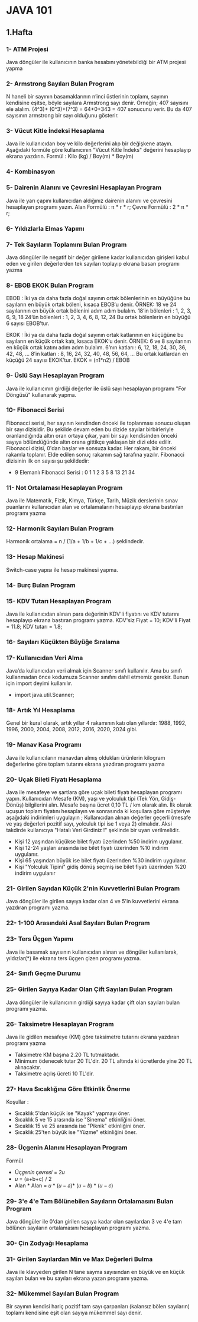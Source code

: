 # JAVA 101 
## 1.Hafta 
### 1- ATM Projesi
Java döngüler ile kullanıcının banka hesabını yönetebildiği bir ATM projesi yapma
### 2- Armstrong Sayıları Bulan Program
N haneli bir sayının basamaklarının n’inci üstlerinin toplamı, sayının kendisine eşitse, böyle sayılara Armstrong sayı denir.
Örneğin; 407 sayısını ele alalım. (4^3)+ (0^3)+(7^3) = 64+0+343 = 407 sonucunu verir. Bu da 407 sayısının armstrong bir sayı olduğunu gösterir.
### 3- Vücut Kitle İndeksi Hesaplama
Java ile kullanıcıdan boy ve kilo değerlerini alıp bir değişkene atayın. Aşağıdaki formüle göre kullanıcının "Vücut Kitle İndeks" değerini hesaplayıp ekrana yazdırın.
Formül :  Kilo (kg) / Boy(m) * Boy(m)
### 4- Kombinasyon
### 5- Dairenin Alanını ve Çevresini Hesaplayan Program
Java ile yarı çapını kullanıcıdan aldığınız dairenin alanını ve çevresini hesaplayan programı yazın.
Alan Formülü : π * r * r;
Çevre Formülü : 2 * π * r;
### 6- Yıldızlarla Elmas Yapımı
### 7- Tek Sayıların Toplamını Bulan Program
Java döngüler ile negatif bir değer girilene kadar kullanıcıdan girişleri kabul eden ve girilen değerlerden tek sayıları toplayıp ekrana basan programı yazma
### 8- EBOB EKOK Bulan Program
EBOB : İki ya da daha fazla doğal sayının ortak bölenlerinin en büyüğüne bu sayıların en büyük ortak böleni, kısaca EBOB‘u denir.
ÖRNEK: 18 ve 24 sayılarının en büyük ortak bölenini adım adım bulalım.
18’in bölenleri : 1, 2, 3, 6, 9, 18
24’ün bölenleri : 1, 2, 3, 4, 6, 8, 12, 24
Bu ortak bölenlerin en büyüğü 6 sayısı EBOB’tur.

EKOK : İki ya da daha fazla doğal sayının ortak katlarının en küçüğüne bu sayıların en küçük ortak katı, kısaca EKOK‘u denir.
ÖRNEK: 6 ve 8 sayılarının en küçük ortak katını adım adım bulalım.
6’nın katları : 6, 12, 18, 24, 30, 36, 42, 48, …
8’in katları : 8, 16, 24, 32, 40, 48, 56, 64, …
Bu ortak katlardan en küçüğü 24 sayısı EKOK’tur.
EKOK = (n1*n2) / EBOB
### 9- Üslü Sayı Hesaplayan Program
Java ile kullanıcının girdiği değerler ile üslü sayı hesaplayan programı "For Döngüsü" kullanarak yapma.
### 10- Fibonacci Serisi 
Fibonacci serisi, her sayının kendinden önceki ile toplanması sonucu oluşan bir sayı dizisidir. Bu şekilde devam eden bu dizide sayılar birbirleriyle oranlandığında altın oran ortaya çıkar, 
yani bir sayı kendisinden önceki sayıya bölündüğünde altın orana gittikçe yaklaşan bir dizi elde edilir.
Fibonacci dizisi, 0'dan başlar ve sonsuza kadar. Her rakam, bir önceki rakamla toplanır. Elde edilen sonuç rakamın sağ tarafına yazılır. 
Fibonacci dizisinin ilk on sayısı şu şekildedir:
- 9 Elemanlı Fibonacci Serisi : 0 1 1 2 3 5 8 13 21 34
### 11- Not Ortalaması Hesaplayan Program
Java ile Matematik, Fizik, Kimya, Türkçe, Tarih, Müzik derslerinin sınav puanlarını kullanıcıdan alan ve ortalamalarını hesaplayıp ekrana bastırılan programı yazma
### 12- Harmonik Sayıları Bulan Program
Harmonik ortalama = n / (1/a + 1/b + 1/c + ...) şeklindedir.
### 13- Hesap Makinesi
Switch-case yapısı ile hesap makinesi yapma.
### 14- Burç Bulan Program
### 15- KDV Tutarı Hesaplayan Program
Java ile kullanıcıdan alınan para değerinin KDV'li fiyatını ve KDV tutarını hesaplayıp ekrana bastıran programı yazma.
KDV'siz Fiyat = 10;
KDV'li Fiyat = 11.8;
KDV tutarı = 1.8;
### 16- Sayıları Küçükten Büyüğe Sıralama
### 17- Kullanıcıdan Veri Alma
Java’da kullanıcıdan veri almak için Scanner sınıfı kullanılır. Ama bu sınıfı kullanmadan önce kodumuza Scanner sınıfını dahil etmemiz gerekir. Bunun için import deyimi kullanılır.
- import java.util.Scanner;
### 18- Artık Yıl Hesaplama
Genel bir kural olarak, artık yıllar 4 rakamının katı olan yıllardır:
1988, 1992, 1996, 2000, 2004, 2008, 2012, 2016, 2020, 2024 gibi.
### 19- Manav Kasa Programı
Java ile kullanıcıların manavdan almış oldukları ürünlerin kilogram değerlerine göre toplam tutarını ekrana yazdıran programı yazma
### 20- Uçak Bileti Fiyatı Hesaplama
Java ile mesafeye ve şartlara göre uçak bileti fiyatı hesaplayan programı yapın. Kullanıcıdan Mesafe (KM), yaşı ve yolculuk tipi (Tek Yön, Gidiş-Dönüş) bilgilerini alın. Mesafe başına ücret 0,10 TL / km olarak alın.
İlk olarak uçuşun toplam fiyatını hesaplayın ve sonrasında ki koşullara göre müşteriye aşağıdaki indirimleri uygulayın ;
Kullanıcıdan alınan değerler geçerli (mesafe ve yaş değerleri pozitif sayı, yolculuk tipi ise 1 veya 2) olmalıdır. Aksi takdirde kullanıcıya "Hatalı Veri Girdiniz !" şeklinde bir uyarı verilmelidir.
- Kişi 12 yaşından küçükse bilet fiyatı üzerinden %50 indirim uygulanır.
- Kişi 12-24 yaşları arasında ise bilet fiyatı üzerinden %10 indirim uygulanır.
- Kişi 65 yaşından büyük ise bilet fiyatı üzerinden %30 indirim uygulanır.
- Kişi "Yolculuk Tipini" gidiş dönüş seçmiş ise bilet fiyatı üzerinden %20 indirim uygulanır
### 21- Girilen Sayıdan Küçük 2'nin Kuvvetlerini Bulan Program
Java döngüler ile girilen sayıya kadar olan 4 ve 5'in kuvvetlerini ekrana yazdıran programı yazma.
### 22- 1-100 Arasındaki Asal Sayıları Bulan Program
### 23- Ters Üçgen Yapımı
Java ile basamak sayısının kullanıcıdan alınan ve döngüler kullanılarak, yıldızlar(*) ile ekrana ters üçgen çizen programı yazma.
### 24- Sınıfı Geçme Durumu
### 25- Girilen Sayıya Kadar Olan Çift Sayıları Bulan Program
Java döngüler ile kullanıcının girdiği sayıya kadar çift olan sayıları bulan programı yazma.
### 26- Taksimetre Hesaplayan Program
Java ile gidilen mesafeye (KM) göre taksimetre tutarını ekrana yazdıran programı yazma
- Taksimetre KM başına 2.20 TL tutmaktadır.
- Minimum ödenecek tutar 20 TL'dir. 20 TL altında ki ücretlerde yine 20 TL alınacaktır.
- Taksimetre açılış ücreti 10 TL'dir.
### 27- Hava Sıcaklığına Göre Etkinlik Önerme
Koşullar :
- Sıcaklık 5'dan küçük ise "Kayak" yapmayı öner.
- Sıcaklık 5 ve 15 arasında ise "Sinema" etkinliğini öner.
- Sıcaklık 15 ve 25 arasında ise "Piknik" etkinliğini öner.
- Sıcaklık 25'ten büyük ise "Yüzme" etkinliğini öner.
### 28- Üçgenin Alanını Hesaplayan Program
Formül
- Üç𝑔𝑒𝑛𝑖𝑛 ç𝑒𝑣𝑟𝑒𝑠𝑖 = 2𝑢
- 𝑢 = (a+b+c) / 2
- Alan * Alan = 𝑢 * (𝑢 − 𝑎)* (𝑢 − 𝑏) * (𝑢 − 𝑐)
### 29- 3'e 4'e Tam Bölünebilen Sayıların Ortalamasını Bulan Program
Java döngüler ile 0'dan girilen sayıya kadar olan sayılardan 3 ve 4'e tam bölünen sayıların ortalamasını hesaplayan programı yazma.
### 30- Çin Zodyağı Hesaplama
### 31- Girilen Sayılardan Min ve Max Değerleri Bulma
Java ile klavyeden girilen N tane sayma sayısından en büyük ve en küçük sayıları bulan ve bu sayıları ekrana yazan programı yazma.
### 32- Mükemmel Sayıları Bulan Program
Bir sayının kendisi hariç pozitif tam sayı çarpanları (kalansız bölen sayıların) toplamı kendisine eşit olan sayıya mükemmel sayı denir.

